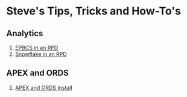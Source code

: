 # Steve's Tips, Tricks and How-To's

## Analytics

1.  [EPBCS in an RPD](https://snicholspa.github.io/tips_tricks_howtos/analytics/epbcs/)
2.  [Snowflake in an RPD](https://snicholspa.github.io/tips_tricks_howtos/analytics/snowflake/)

## APEX and ORDS

1.  [APEX and ORDS Install](https://snicholspa.github.io/tips_tricks_howtos/apex_ords/apex_ords_install/)
